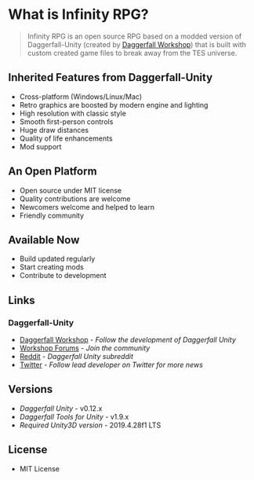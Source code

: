 # What is Infinity RPG?

> Infinity RPG is an open source RPG based on a modded version of Daggerfall-Unity (created by [Daggerfall Workshop](http://www.dfworkshop.net)) that is built with custom created game files to break away from the TES universe.

## Inherited Features from Daggerfall-Unity

+ Cross-platform (Windows/Linux/Mac)
+ Retro graphics are boosted by modern engine and lighting
+ High resolution with classic style
+ Smooth first-person controls
+ Huge draw distances
+ Quality of life enhancements
+ Mod support

## An Open Platform

+ Open source under MIT license
+ Quality contributions are welcome
+ Newcomers welcome and helped to learn
+ Friendly community

## Available Now

+ Build updated regularly
+ Start creating mods
+ Contribute to development

## Links

### Daggerfall-Unity
+ [Daggerfall Workshop](http://www.dfworkshop.net/) - *Follow the development of Daggerfall Unity*
+ [Workshop Forums](http://forums.dfworkshop.net/) - *Join the community*
+ [Reddit](https://www.reddit.com/r/daggerfallunity) - *Daggerfall Unity subreddit*
+ [Twitter](https://twitter.com/gav_clayton) - *Follow lead developer on Twitter for more news*

## Versions
+ *Daggerfall Unity* - v0.12.x
+ *Daggerfall Tools for Unity* - v1.9.x
+ *Required Unity3D version* - 2019.4.28f1 LTS

## License

+ MIT License
